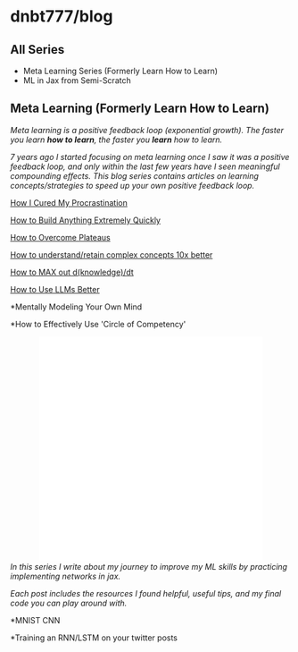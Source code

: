 # dnbt777/blog

## All Series
- Meta Learning Series (Formerly Learn How to Learn)
- ML in Jax from Semi-Scratch


## Meta Learning (Formerly Learn How to Learn)
<i color="#222">Meta learning is a positive feedback loop (exponential growth). The faster you learn **how to learn**, the faster you **learn** how to learn.

7 years ago I started focusing on meta learning once I saw it was a positive feedback loop, and only within the last few years have I seen meaningful compounding effects. This blog series contains articles on learning concepts/strategies to speed up your own positive feedback loop.</i>

[How I Cured My Procrastination](https://learnhowtolearn.org/how-i-cured-procrastination/)

[How to Build Anything Extremely Quickly](https://learnhowtolearn.org/how-to-build-extremely-quickly/)

[How to Overcome Plateaus](https://learnhowtolearn.org/how-to-overcome-plateaus/)

[How to understand/retain complex concepts 10x better](https://learnhowtolearn.org/how-to-understand-and-retain-any-concept-10x-better/)

[How to MAX out d(knowledge)/dt](https://learnhowtolearn.org/how-to-max-out-useful-knowledge/)

[How to Use LLMs Better](https://learnhowtolearn.org/wiki/how-to-use-llms-better/)

*Mentally Modeling Your Own Mind

*How to Effectively Use 'Circle of Competency'



<div align="center">
    <img src="style.svg" width="400" height="400" alt="css-in-readme">
</div>
<i>
In this series I write about my journey to improve my ML skills by practicing implementing networks in jax.

Each post includes the resources I found helpful, useful tips, and my final code you can play around with.</i>


*MNIST CNN

*Training an RNN/LSTM on your twitter posts
